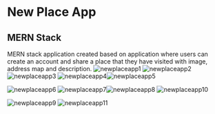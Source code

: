 # New Place App
## MERN Stack
MERN stack application created based on application where users can create an account and share a place that they have visited with image, address map and description.
![newplaceapp1](https://github.com/user-attachments/assets/152bc038-2628-47d1-b8f3-ad8a340e0be3)
![newplaceapp2](https://github.com/user-attachments/assets/ca0b322c-2893-4378-bdd5-3b8cacedde19)
![newplaceapp3](https://github.com/user-attachments/assets/aca36969-e8f4-4dbd-b687-92fab15157b0)
![newplaceapp4](https://github.com/user-attachments/assets/8be6102e-d2cc-4795-a47e-9ba2468cf41e)![newplaceapp5](https://github.com/user-attachments/assets/068b0ad4-32d4-4f8d-8e53-324ce88fb657)

![newplaceapp6](https://github.com/user-attachments/assets/db08069a-5fa6-4e60-b348-fef10d958a0a)
![newplaceapp7](https://github.com/user-attachments/assets/0397dabd-b2ac-45c6-aaea-11cdf8aaa656)![newplaceapp8](https://github.com/user-attachments/assets/e3f28c54-9d65-472d-a3b0-17513d280be1)
![newplaceapp10](https://github.com/user-attachments/assets/67dc96c9-45c0-4cc2-9e4b-70ad470eefa1)

![newplaceapp9](https://github.com/user-attachments/assets/90c1d6cd-4749-424b-84e8-84e352c2e7c1)
![newplaceapp11](https://github.com/user-attachments/assets/98c7e903-0a17-4470-8319-7a19f9d80f78)
